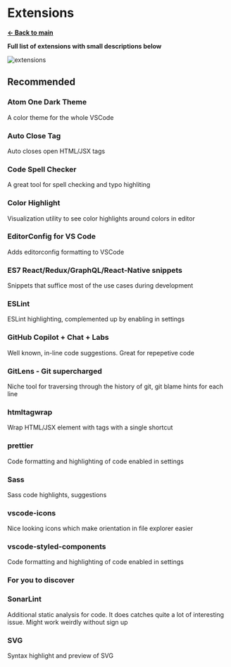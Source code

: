 # Extensions

[**<- Back to main**](README.md)

**Full list of extensions with small descriptions below**

![extensions](https://i.ibb.co/8sQL6yQ/Clean-Shot-2023-10-02-at-16-26-41.png)

## Recommended

### **Atom One Dark Theme**

A color theme for the whole VSCode

### **Auto Close Tag**

Auto closes open HTML/JSX tags

### **Code Spell Checker**

A great tool for spell checking and typo highliting

### **Color Highlight**

Visualization utility to see color highlights around colors in editor

### **EditorConfig for VS Code**

Adds editorconfig formatting to VSCode

### **ES7 React/Redux/GraphQL/React-Native snippets**

Snippets that suffice most of the use cases during development

### **ESLint**

ESLint highlighting, complemented up by enabling in settings

### **GitHub Copilot + Chat + Labs**

Well known, in-line code suggestions. Great for repepetive code 

### **GitLens - Git supercharged**

Niche tool for traversing through the history of git, git blame hints for each line

### **htmltagwrap**

Wrap HTML/JSX element with tags with a single shortcut

### **prettier**

Code formatting and highlighting of code enabled in settings

### **Sass**

Sass code highlights, suggestions

### **vscode-icons**

Nice looking icons which make orientation in file explorer easier

### **vscode-styled-components**

Code formatting and highlighting of code enabled in settings


### For you to discover

### **SonarLint**

Additional static analysis for code. It does catches quite a lot of interesting issue. Might work weirdly without sign up

### **SVG**

Syntax highlight and preview of SVG